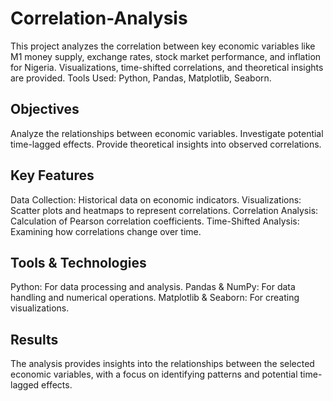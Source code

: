 # Correlation-Analysis
 This project analyzes the correlation between key economic variables like M1 money supply, exchange rates, stock market performance, and inflation for Nigeria. Visualizations, time-shifted correlations, and theoretical insights are provided.  Tools Used: Python, Pandas, Matplotlib, Seaborn.
## Objectives
Analyze the relationships between economic variables.
Investigate potential time-lagged effects.
Provide theoretical insights into observed correlations.
## Key Features
Data Collection: Historical data on economic indicators.
Visualizations: Scatter plots and heatmaps to represent correlations.
Correlation Analysis: Calculation of Pearson correlation coefficients.
Time-Shifted Analysis: Examining how correlations change over time.
## Tools & Technologies
Python: For data processing and analysis.
Pandas & NumPy: For data handling and numerical operations.
Matplotlib & Seaborn: For creating visualizations.
## Results
The analysis provides insights into the relationships between the selected economic variables, with a focus on identifying patterns and potential time-lagged effects.

